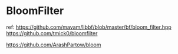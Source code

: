 # BloomFilter

ref:
https://github.com/mavam/libbf/blob/master/bf/bloom_filter.hpp
https://github.com/tmick0/bloomfilter

https://github.com/ArashPartow/bloom

